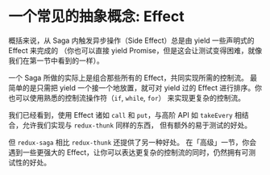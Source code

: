 # 一个常见的抽象概念: Effect

概括来说，从 Saga 内触发异步操作（Side Effect）总是由 yield 一些声明式的 Effect 来完成的
（你也可以直接 yield Promise，但是这会让测试变得困难，就像我们在第一节中看到的一样）。

一个 Saga 所做的实际上是组合那些所有的 Effect，共同实现所需的控制流。
最简单的是只需把 yield 一个接一个地放置，就可对 yield 过的 Effect 进行排序。你也可以使用熟悉的控制流操作符（`if`, `while`, `for`）
来实现更复杂的控制流。

我们已经看到，使用 Effect 诸如 `call` 和 `put`，与高阶 API 如 `takeEvery` 相结合，允许我们实现与 `redux-thunk` 同样的东西，
但有额外的易于测试的好处。

 但 `redux-saga` 相比 `redux-thunk` 还提供了另一种好处。
 在「高级」一节，你会遇到一些更强大的 Effect，让你可以表达更复杂的控制流的同时，仍然拥有可测试性的好处。
